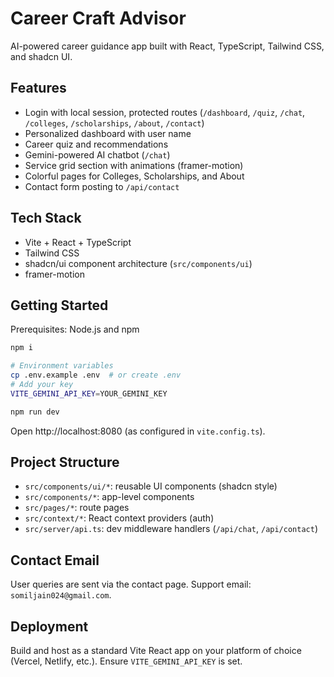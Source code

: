 # Career Craft Advisor

AI-powered career guidance app built with React, TypeScript, Tailwind CSS, and shadcn UI.

## Features

- Login with local session, protected routes (`/dashboard`, `/quiz`, `/chat`, `/colleges`, `/scholarships`, `/about`, `/contact`)
- Personalized dashboard with user name
- Career quiz and recommendations
- Gemini-powered AI chatbot (`/chat`)
- Service grid section with animations (framer-motion)
- Colorful pages for Colleges, Scholarships, and About
- Contact form posting to `/api/contact`

## Tech Stack

- Vite + React + TypeScript
- Tailwind CSS
- shadcn/ui component architecture (`src/components/ui`)
- framer-motion

## Getting Started

Prerequisites: Node.js and npm

```sh
npm i

# Environment variables
cp .env.example .env  # or create .env
# Add your key
VITE_GEMINI_API_KEY=YOUR_GEMINI_KEY

npm run dev
```

Open http://localhost:8080 (as configured in `vite.config.ts`).

## Project Structure

- `src/components/ui/*`: reusable UI components (shadcn style)
- `src/components/*`: app-level components
- `src/pages/*`: route pages
- `src/context/*`: React context providers (auth)
- `src/server/api.ts`: dev middleware handlers (`/api/chat`, `/api/contact`)

## Contact Email

User queries are sent via the contact page. Support email: `somiljain024@gmail.com`.

## Deployment

Build and host as a standard Vite React app on your platform of choice (Vercel, Netlify, etc.). Ensure `VITE_GEMINI_API_KEY` is set.

